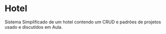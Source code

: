 # Hotel
Sistema Simplificado de um hotel contendo um CRUD e padrões de projetos usado e discutidos em Aula.
